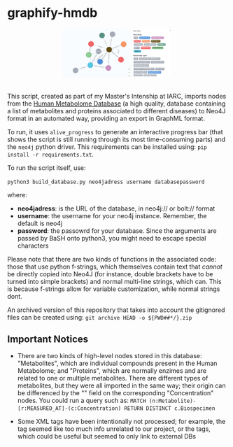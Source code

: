 <!--
SPDX-FileCopyrightText: 2022 Pablo Marcos <software@loreak.org>

SPDX-License-Identifier: GPL-3.0-or-later
SPDX-License-Identifier: MIT
-->

# graphify-hmdb

<div align="center"> <img src="header.png" width="50%"> </div>
<br>

This script, created as part of my Master's Intenship at IARC, imports nodes from the [Human Metabolome Database](https://hmdb.ca/) (a high quality, database containing a list of metabolites and proteins associated to different diseases) to Neo4J format in an automated way, providing an export in GraphML format.

To run, it uses `alive_progress` to generate an interactive progress bar (that shows the script is still running through its most time-consuming parts) and the `neo4j` python driver. This requirements can be installed using: `pip install -r requirements.txt`.

To run the script itself, use:

`python3 build_database.py neo4jadress username databasepassword`

where:

* **neo4jadress**: is the URL of the database, in neo4j:// or bolt:// format
* **username**: the username for your neo4j instance. Remember, the default is neo4j
* **password**: the passowrd for your database. Since the arguments are passed by BaSH onto python3, you might need to escape special characters

Please note that there are two kinds of functions in the associated code: those that use python f-strings, which themselves contain text that *cannot* be directly copied into Neo4J (for instance, double brackets have to be turned into simple brackets) and normal multi-line strings, which can. This is because f-strings allow for variable customization, while normal strings dont.

An archived version of this repository that takes into account the gitignored files can be created using: `git archive HEAD -o ${PWD##*/}.zip`

## Important Notices

* There are two kinds of high-level nodes stored in this database: "Metabolites", which are individual compounds present in the Human Metabolome; and "Proteins", which are normally enzimes and are related to one or multiple metabolites. There are different types of metabolites, but they were all imported in the same way; their origin can be differenced by the "<biospecimen>" field on the corresponding "Concentration" nodes. You could run a query such as: ```MATCH (n:Metabolite)-[r:MEASURED_AT]-(c:Concentration) RETURN DISTINCT c.Biospecimen```

* Some XML tags have been intentionally not processed; for example, the <substituents> tag seemed like too much info unrelated to our project, or the <spectra> tags, which could be useful but seemed to only link to external DBs

